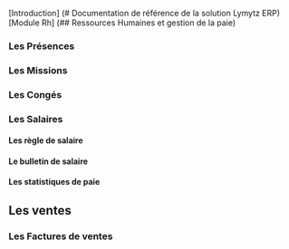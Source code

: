  [Introduction] (# Documentation de référence de la solution Lymytz ERP)
  [Module Rh] (## Ressources Humaines et gestion de la paie)
  ### Les Présences
  ### Les Missions
  ### Les Congés
  ### Les Salaires
  #### Les règle de salaire
  #### Le bulletin de salaire
  #### Les statistiques de paie
  ## Les ventes
  ### Les Factures de ventes
  ### 

